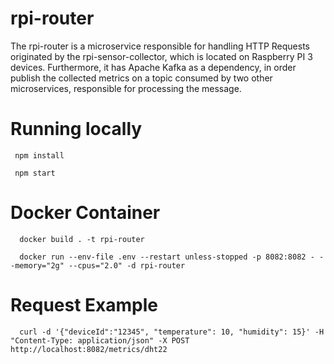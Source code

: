 # rpi-router

The rpi-router is a microservice responsible for handling HTTP Requests originated by the rpi-sensor-collector, which is located on Raspberry PI 3 devices. Furthermore, it has Apache Kafka as a dependency, in order publish the collected metrics on a topic consumed by two other microservices, responsible for processing the message.

# Running locally

```
 npm install

 npm start
```

# Docker Container

```
  docker build . -t rpi-router

  docker run --env-file .env --restart unless-stopped -p 8082:8082 - --memory="2g" --cpus="2.0" -d rpi-router
```


# Request Example

```
  curl -d '{"deviceId":"12345", "temperature": 10, "humidity": 15}' -H "Content-Type: application/json" -X POST http://localhost:8082/metrics/dht22
```

